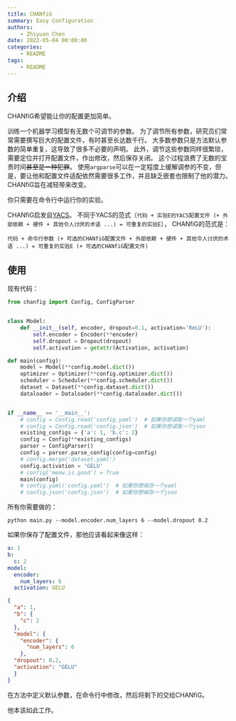 ```yaml
---
title: CHANfiG
summary: Easy Configuration
authors:
    - Zhiyuan Chen
date: 2022-05-04 00:00:00
categories:
    - README
tags:
    - README
---
```


## 介绍

CHANfiG希望能让你的配置更加简单。

训练一个机器学习模型有无数个可调节的参数。
为了调节所有参数，研究员们常常需要撰写巨大的配置文件，有时甚至长达数千行。
大多数参数只是方法默认参数的简单重复，这导致了很多不必要的声明。
此外，调节这些参数同样很繁琐，需要定位并打开配置文件，作出修改，然后保存关闭。
这个过程浪费了无数的宝贵时间~~甚至是一种犯罪~~。
使用`argparse`可以在一定程度上缓解调参的不变，但是，要让他和配置文件适配依然需要很多工作，并且缺乏嵌套也限制了他的潜力。
CHANfiG旨在减轻带来改变。

你只需要在命令行中运行你的实验。

CHANfiG启发自[YACS](https://github.com/rbgirshick/yacs)。
不同于YACS的范式（`代码 + 实验E的YACS配置文件 (+ 外部依赖 + 硬件 + 其他令人讨厌的术语 ...) = 可重复的实验E`），
CHANfiG的范式是：

`代码 + 命令行参数 (+ 可选的CHANfiG配置文件 + 外部依赖 + 硬件 + 其他令人讨厌的术语 ...) = 可重复的实验E (+ 可选的CHANfiG配置文件)`

## 使用

现有代码：

```python
from chanfig import Config, ConfigParser


class Model:
    def __init__(self, encoder, dropout=0.1, activation='ReLU'):
        self.encoder = Encoder(**encoder)
        self.dropout = Dropout(dropout)
        self.activation = getattr(Activation, activation)

def main(config):
    model = Model(**config.model.dict())
    optimizer = Optimizer(**config.optimizer.dict())
    scheduler = Scheduler(**config.scheduler.dict())
    dataset = Dataset(**config.dataset.dict())
    dataloader = Dataloader(**config.dataloader.dict())


if __name__ == '__main__':
    # config = Config.read('config.yaml')  # 如果你想读取一个yaml
    # config = Config.read('config.json')  # 如果你想读取一个json
    existing_configs = {'a': 1, 'b.c': 2}
    config = Config(**existing_configs)
    parser = ConfigParser()
    config = parser.parse_config(config=config)
    # config.merge('dataset.yaml')
    config.activation = 'GELU'
    # config['meow.is.good'] = True
    main(config)
    # config.yaml('config.yaml')  # 如果你想保存一个yaml
    # config.json('config.json')  # 如果你想保存一个json
```

所有你需要做的：

```shell
python main.py --model.encoder.num_layers 6 --model.dropout 0.2
```

如果你保存了配置文件，那他应该看起来像这样：

```yaml
a: 1
b:
  c: 2
model:                                                                                                                                dropout: 0.2
  encoder:
    num_layers: 6
  activation: GELU
```

```json
{
  "a": 1,
  "b": {
    "c": 2
  },
  "model": {
    "encoder": {
      "num_layers": 6
    },
  "dropout": 0.2,
  "activation": "GELU"
  }
}
```

在方法中定义默认参数，在命令行中修改，然后将剩下的交给CHANfiG。

他本该如此工作。
